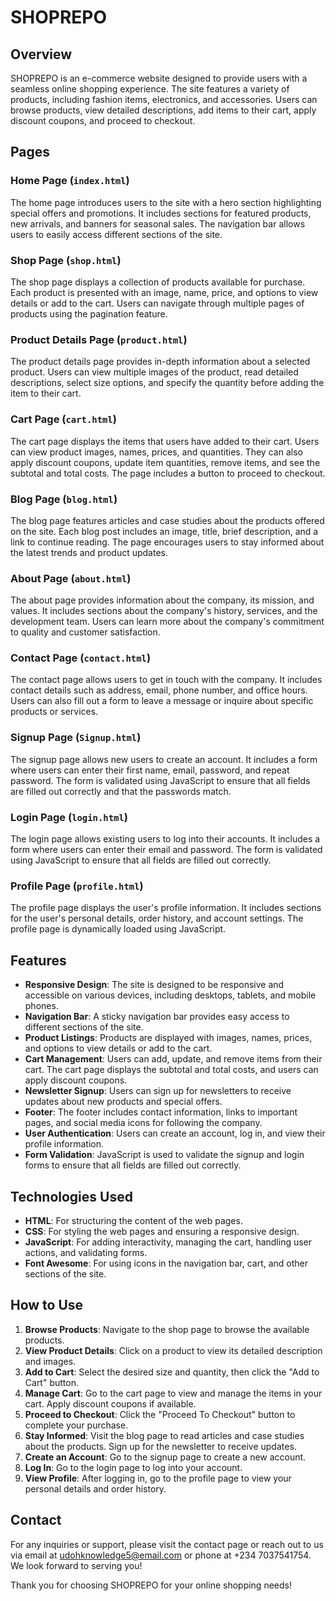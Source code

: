 # SHOPREPO

## Overview

SHOPREPO is an e-commerce website designed to provide users with a seamless online shopping experience. The site features a variety of products, including fashion items, electronics, and accessories. Users can browse products, view detailed descriptions, add items to their cart, apply discount coupons, and proceed to checkout.

## Pages

### Home Page (`index.html`)
The home page introduces users to the site with a hero section highlighting special offers and promotions. It includes sections for featured products, new arrivals, and banners for seasonal sales. The navigation bar allows users to easily access different sections of the site.

### Shop Page (`shop.html`)
The shop page displays a collection of products available for purchase. Each product is presented with an image, name, price, and options to view details or add to the cart. Users can navigate through multiple pages of products using the pagination feature.

### Product Details Page (`product.html`)
The product details page provides in-depth information about a selected product. Users can view multiple images of the product, read detailed descriptions, select size options, and specify the quantity before adding the item to their cart.

### Cart Page (`cart.html`)
The cart page displays the items that users have added to their cart. Users can view product images, names, prices, and quantities. They can also apply discount coupons, update item quantities, remove items, and see the subtotal and total costs. The page includes a button to proceed to checkout.

### Blog Page (`blog.html`)
The blog page features articles and case studies about the products offered on the site. Each blog post includes an image, title, brief description, and a link to continue reading. The page encourages users to stay informed about the latest trends and product updates.

### About Page (`about.html`)
The about page provides information about the company, its mission, and values. It includes sections about the company's history, services, and the development team. Users can learn more about the company's commitment to quality and customer satisfaction.

### Contact Page (`contact.html`)
The contact page allows users to get in touch with the company. It includes contact details such as address, email, phone number, and office hours. Users can also fill out a form to leave a message or inquire about specific products or services.

### Signup Page (`Signup.html`)
The signup page allows new users to create an account. It includes a form where users can enter their first name, email, password, and repeat password. The form is validated using JavaScript to ensure that all fields are filled out correctly and that the passwords match.

### Login Page (`login.html`)
The login page allows existing users to log into their accounts. It includes a form where users can enter their email and password. The form is validated using JavaScript to ensure that all fields are filled out correctly.

### Profile Page (`profile.html`)
The profile page displays the user's profile information. It includes sections for the user's personal details, order history, and account settings. The profile page is dynamically loaded using JavaScript.

## Features

- **Responsive Design**: The site is designed to be responsive and accessible on various devices, including desktops, tablets, and mobile phones.
- **Navigation Bar**: A sticky navigation bar provides easy access to different sections of the site.
- **Product Listings**: Products are displayed with images, names, prices, and options to view details or add to the cart.
- **Cart Management**: Users can add, update, and remove items from their cart. The cart page displays the subtotal and total costs, and users can apply discount coupons.
- **Newsletter Signup**: Users can sign up for newsletters to receive updates about new products and special offers.
- **Footer**: The footer includes contact information, links to important pages, and social media icons for following the company.
- **User Authentication**: Users can create an account, log in, and view their profile information.
- **Form Validation**: JavaScript is used to validate the signup and login forms to ensure that all fields are filled out correctly.

## Technologies Used

- **HTML**: For structuring the content of the web pages.
- **CSS**: For styling the web pages and ensuring a responsive design.
- **JavaScript**: For adding interactivity, managing the cart, handling user actions, and validating forms.
- **Font Awesome**: For using icons in the navigation bar, cart, and other sections of the site.

## How to Use

1. **Browse Products**: Navigate to the shop page to browse the available products.
2. **View Product Details**: Click on a product to view its detailed description and images.
3. **Add to Cart**: Select the desired size and quantity, then click the "Add to Cart" button.
4. **Manage Cart**: Go to the cart page to view and manage the items in your cart. Apply discount coupons if available.
5. **Proceed to Checkout**: Click the "Proceed To Checkout" button to complete your purchase.
6. **Stay Informed**: Visit the blog page to read articles and case studies about the products. Sign up for the newsletter to receive updates.
7. **Create an Account**: Go to the signup page to create a new account.
8. **Log In**: Go to the login page to log into your account.
9. **View Profile**: After logging in, go to the profile page to view your personal details and order history.

## Contact

For any inquiries or support, please visit the contact page or reach out to us via email at udohknowledge5@email.com or phone at +234 7037541754. We look forward to serving you!

Thank you for choosing SHOPREPO for your online shopping needs!
